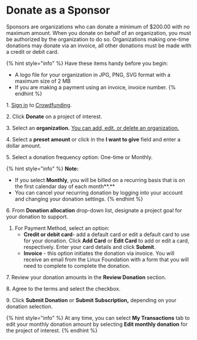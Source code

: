 # Donate as a Sponsor

Sponsors are organizations who can donate a minimum of $200.00 with no maximum amount. When you donate on behalf of an organization, you must be authorized by the organization to do so. Organizations making one-time donations may donate via an invoice, all other donations must be made with a credit or debit card.

{% hint style="info" %}
Have these items handy before you begin:

* A logo file for your organization in JPG, PNG, SVG format with a maximum size of 2 MB
* If you are making a payment using an invoice, invoice number. 
{% endhint %}

 1\. [Sign in](../../../sso/sign-in/) to [Crowdfunding](https://funding.communitybridge.org).

2\. Click **Donate** on a project of interest. 

3\. Select an **organization.** [You can add, edit, or delete an organization.](add-edit-or-delete-an-organization.md)

4\. Select a **preset amount** or click in the **I want to give** field and enter a dollar amount.

5\. Select a donation frequency option: One-time or Monthly.

{% hint style="info" %}
**Note:**

* If you select **Monthly**, you will be billed on a recurring basis that is on the first calendar day of each month**.**
* You can cancel your recurring donation by logging into your account and changing your donation settings.
{% endhint %}

6\. From **Donation allocation** drop-down list, designate a project goal for your donation to support.

1. For Payment Method, select an option:
   * **Credit or debit card**- add a default card or edit a default card to use for your donation. Click **Add Card** or **Edit Card** to add or edit a card, respectively. Enter your card details and click **Submit**.
   * **Invoice** - this option initiates the donation via invoice. You will receive an email from the Linux Foundation with a form that you will need to complete to complete the donation.

7\. Review your donation amounts in the **Review Donation** section.

8\. Agree to the terms and select the checkbox.

9\. Click **Submit Donation** or **Submit Subscription,** depending on your donation selection. 

{% hint style="info" %}
At any time, you can select **My Transactions** tab to edit your monthly donation amount by selecting **Edit monthly donation** for the project of interest.
{% endhint %}
